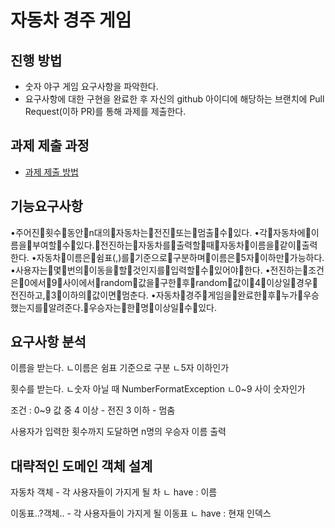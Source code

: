 # 자동차 경주 게임
## 진행 방법
* 숫자 야구 게임 요구사항을 파악한다.
* 요구사항에 대한 구현을 완료한 후 자신의 github 아이디에 해당하는 브랜치에 Pull Request(이하 PR)를 통해 과제를 제출한다.

## 과제 제출 과정
* [과제 제출 방법](https://github.com/next-step/nextstep-docs/tree/master/precourse)

## 기능요구사항
•주어진􀀁횟수􀀁동안􀀁n대의􀀁자동차는􀀁전진􀀁또는􀀁멈출􀀁수􀀁있다.
•각􀀁자동차에􀀁이름을􀀁부여할􀀁수􀀁있다.􀀁전진하는􀀁자동차를􀀁출력할􀀁때􀀁자동차􀀁이름을􀀁같이􀀁출력한다.
•자동차􀀁이름은􀀁쉼표(,)를􀀁기준으로􀀁구분하며􀀁이름은􀀁5자􀀁이하만􀀁가능하다.
•사용자는􀀁몇􀀁번의􀀁이동을􀀁할􀀁것인지를􀀁입력할􀀁수􀀁있어야􀀁한다.
•전진하는􀀁조건은􀀁0에서􀀁9􀀁사이에서􀀁random􀀁값을􀀁구한􀀁후􀀁random􀀁값이􀀁4􀀁이상일􀀁경우􀀁전진하고,􀀁3􀀁이하의􀀁값이면􀀁멈춘다.
•자동차􀀁경주􀀁게임을􀀁완료한􀀁후􀀁누가􀀁우승했는지를􀀁알려준다.􀀁우승자는􀀁한􀀁명􀀁이상일􀀁수􀀁있다.

## 요구사항 분석
이름을 받는다.
	ㄴ이름은 쉼표 기준으로 구분
	ㄴ5자 이하인가

횟수를 받는다.
	ㄴ숫자 아닐 때 NumberFormatException
	ㄴ0~9 사이 숫자인가

조건 :
0~9 값 중	4 이상 - 전진
			3 이하 - 멈춤

사용자가 입력한 횟수까지 도달하면 n명의 우승자 이름 출력

## 대략적인 도메인 객체 설계
자동차 객체 - 각 사용자들이 가지게 될 차
	ㄴ have : 이름

이동표..?객체.. - 각 사용자들이 가지게 될 이동표
	ㄴ have : 현재 인덱스
	